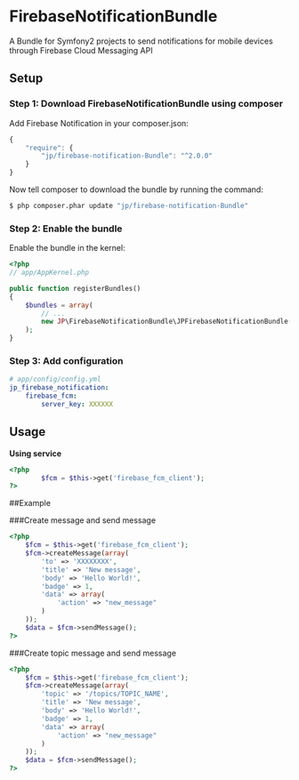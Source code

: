 # FirebaseNotificationBundle
A Bundle for Symfony2 projects to send notifications for mobile devices through Firebase Cloud Messaging API

## Setup

### Step 1: Download FirebaseNotificationBundle using composer

Add Firebase Notification in your composer.json:

```js
{
    "require": {
        "jp/firebase-notification-Bundle": "^2.0.0"
    }
}
```

Now tell composer to download the bundle by running the command:

``` bash
$ php composer.phar update "jp/firebase-notification-Bundle"
```


### Step 2: Enable the bundle

Enable the bundle in the kernel:

``` php
<?php
// app/AppKernel.php

public function registerBundles()
{
    $bundles = array(
        // ...
        new JP\FirebaseNotificationBundle\JPFirebaseNotificationBundle()
    );
}
```

### Step 3: Add configuration

``` yml
# app/config/config.yml
jp_firebase_notification:
    firebase_fcm:
        server_key: XXXXXX
```

## Usage

**Using service**

``` php
<?php
        $fcm = $this->get('firebase_fcm_client');
?>
```

##Example

###Create message and send message
``` php
<?php 
    $fcm = $this->get('firebase_fcm_client');
    $fcm->createMessage(array(
        'to' => 'XXXXXXXX',
        'title' => 'New message',
        'body' => 'Hello World!',
        'badge' => 1,
        'data' => array(
            'action' => "new_message"
        )
    ));
    $data = $fcm->sendMessage();
?>
```

###Create topic message and send message
``` php
<?php 
    $fcm = $this->get('firebase_fcm_client');
    $fcm->createMessage(array(
        'topic' => '/topics/TOPIC_NAME',
        'title' => 'New message',
        'body' => 'Hello World!',
        'badge' => 1,
        'data' => array(
            'action' => "new_message"
        )
    ));
    $data = $fcm->sendMessage();
?>
```
